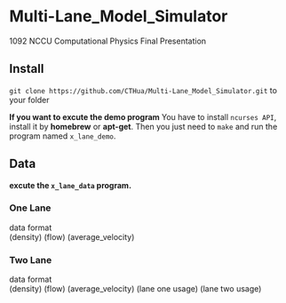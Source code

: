 # Multi-Lane_Model_Simulator
1092 NCCU Computational Physics Final Presentation


## Install
`git clone https://github.com/CTHua/Multi-Lane_Model_Simulator.git` to your folder

**If you want to excute the demo program**
You have to install `ncurses API`, install it by **homebrew** or **apt-get**.
Then you just need to `make` and run the program named `x_lane_demo`.

## Data
**excute the `x_lane_data` program.**
### One Lane 
data format  
(density) (flow) (average_velocity)

### Two Lane
data format  
(density) (flow) (average_velocity) (lane one usage) (lane two usage)
